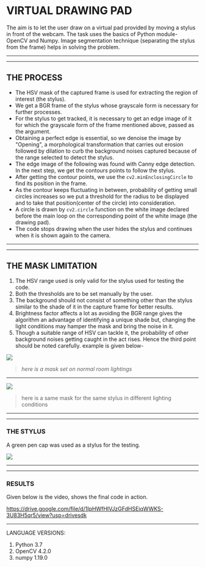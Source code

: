 # VIRTUAL DRAWING PAD
The aim is to let the user draw on a virtual pad provided by moving a stylus in front of the webcam. The task uses the basics of Python module- OpenCV and Numpy.
Image segmentation technique (separating the stylus from the frame) helps in solving the problem.


---
---

## THE PROCESS
* The HSV mask of the captured frame is used for extracting the region of interest (the stylus).
* We get a BGR frame of the stylus whose grayscale form is necessary for further processes.
* For the stylus to get tracked, it is necessary to get an edge image of it for which the grayscale form of the frame mentioned above, passed as the argument.
* Obtaining a perfect edge is essential, so we denoise the image by  "Opening", a morphological transformation that carries out erosion followed by dilation to curb the background noises captured because of the range selected to detect the stylus.
* The edge image of the following was found with Canny edge detection. In the next step, we get the contours points to follow the stylus.
* After getting the contour points, we use the `cv2.minEnclosingCircle` to find its position in the frame.
* As the contour keeps fluctuating in between, probability of getting small circles increases so we put a threshold for the radius to be displayed and to take that position(center of the circle) into consideration.
* A circle is drawn by `cv2.circle` function on the white image declared before the main loop on the corresponding point of the white image (the drawing pad).
* The code stops drawing when the user hides the stylus and continues when it is shown again to the camera.



---


---

## THE MASK LIMITATION
1.  The HSV range used is only valid for the stylus used for testing the code.
1. Both the thresholds are to be set manually by the user.
1. The background should not consist of something other than the stylus similar to the shade of it in the capture frame for better results.
1. Brightness factor affects a lot as avoiding the BGR range gives the algorithm an advantage of identifying a unique shade but, changing the light conditions may hamper the mask and bring the noise in it.
1. Though a suitable range of HSV can tackle it, the probability of other background noises getting caught in the act rises. Hence the third point should be noted carefully.
example is given below-

![](https://i.imgur.com/9fVA61K.jpg) 
> *here is a mask set on normal room lightings*
---
![](https://i.imgur.com/kb5tniu.jpg)
> here is a same mask for the same stylus in different lighting conditions
> 
---
---

### THE STYLUS
A green pen cap was used as a stylus for the testing.

![](https://i.imgur.com/MgrLU6a.jpg)

---
---

### RESULTS
Given below is the video, shows the final code in action.

https://drive.google.com/file/d/1IpHWfHIVJzGFdHSEiqWWKS-3U83H5qr5/view?usp=drivesdk

---

LANGUAGE VERSIONS:
1. Python 3.7 
2. OpenCV 4.2.0
3. numpy 1.19.0
